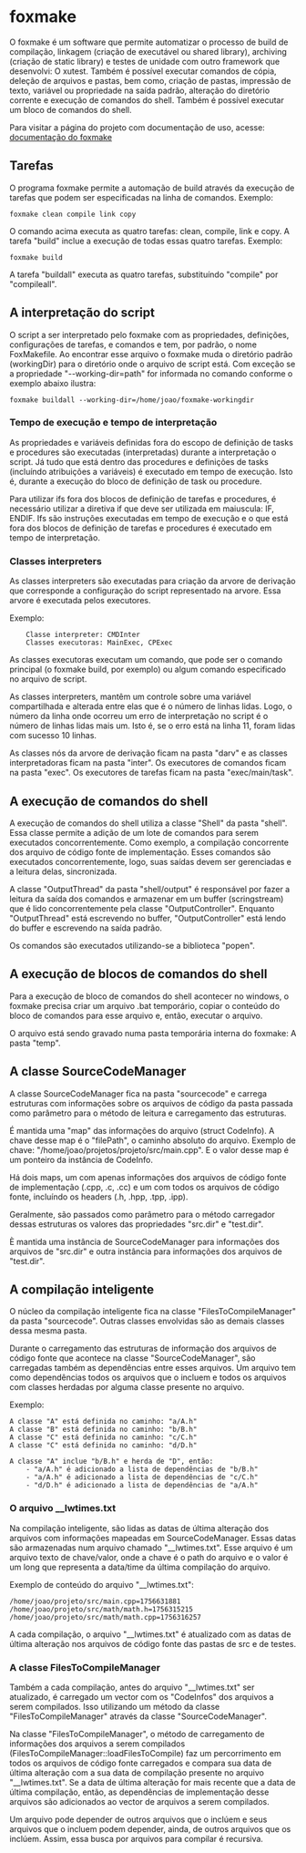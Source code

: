 # foxmake

O foxmake é um software que permite automatizar o processo de build de compilação, linkagem (criação de executável ou shared library), archiving (criação de static library) e testes de unidade com outro framework que desenvolvi: O xutest. Também é possível executar comandos de cópia, deleção de arquivos e pastas, bem como, criação de pastas, impressão de texto, variável ou propriedade na saída padrão, alteração do diretório corrente e execução de comandos do shell. Também é possível executar um bloco de comandos do shell.

Para visitar a página do projeto com documentação de uso, acesse:
[documentação do foxmake](https://italolab.github.io/foxmake)

## Tarefas

O programa foxmake permite a automação de build através da execução de tarefas que podem ser especificadas na linha de comandos. Exemplo:

```
foxmake clean compile link copy
```

O comando acima executa as quatro tarefas: clean, compile, link e copy. A tarefa "build" inclue a execução de todas essas quatro tarefas. Exemplo:

```
foxmake build
```

A tarefa "buildall" executa as quatro tarefas, substituíndo "compile" por "compileall".

## A interpretação do script

O script a ser interpretado pelo foxmake com as propriedades, definições, configurações de tarefas, e comandos e tem, por padrão, o nome FoxMakefile. Ao encontrar esse arquivo o foxmake muda o diretório padrão (workingDir) para o diretório onde o arquivo de script está. Com exceção se a propriedade "--working-dir=path" for informada no comando conforme o exemplo abaixo ilustra:

```
foxmake buildall --working-dir=/home/joao/foxmake-workingdir
```

### Tempo de execução e tempo de interpretação

As propriedades e variáveis definidas fora do escopo de definição de tasks e procedures são executadas (interpretadas) durante a interpretação o script. Já tudo que está dentro das procedures e definições de tasks (incluíndo atribuições a variáveis) é executado em tempo de execução. Isto é, durante a execução do bloco de definição de task ou procedure.

Para utilizar ifs fora dos blocos de definição de tarefas e procedures, é necessário utilizar a diretiva if que deve ser utilizada em maiuscula: IF, ENDIF. Ifs são instruções executadas em tempo de execução e o que está fora dos blocos de definição de tarefas e procedures é executado em tempo de interpretação.

### Classes interpreters

As classes interpreters são executadas para criação da arvore de derivação que corresponde a configuração do script representado na arvore. Essa arvore é executada pelos executores.

Exemplo:
```
    Classe interpreter: CMDInter
    Classes executoras: MainExec, CPExec
```

As classes executoras executam um comando, que pode ser o comando principal (o foxmake build, por exemplo) ou algum comando especificado no arquivo de script.

As classes interpreters, mantêm um controle sobre uma variável compartilhada e alterada entre elas que é o número de linhas lidas. Logo, o número da linha onde ocorreu um erro de interpretação no script é o número de linhas lidas mais um. Isto é, se o erro está na linha 11, foram lidas com sucesso 10 linhas.

As classes nós da arvore de derivação ficam na pasta "darv" e as classes interpretadoras ficam na pasta "inter". Os executores de comandos ficam na pasta "exec". Os executores de tarefas ficam na pasta "exec/main/task".

## A execução de comandos do shell

A execução de comandos do shell utiliza a classe "Shell" da pasta "shell". Essa classe permite a adição de um lote de comandos para serem executados concorrentemente. Como exemplo, a compilação concorrente dos arquivo de código fonte de implementação. Esses comandos são executados concorrentemente, logo, suas saídas devem ser gerenciadas e a leitura delas, sincronizada.

A classe "OutputThread" da pasta "shell/output" é responsável por fazer a leitura da saída dos comandos e armazenar em um buffer (scringstream) que é lido concorrentemente pela classe "OutputController". Enquanto "OutputThread" está escrevendo no buffer, "OutputController" está lendo do buffer e escrevendo na saída padrão.

Os comandos são executados utilizando-se a biblioteca "popen".

## A execução de blocos de comandos do shell

Para a execução de bloco de comandos do shell acontecer no windows, o foxmake precisa criar um arquivo .bat temporário, copiar o conteúdo do bloco de comandos para esse arquivo e, então, executar o arquivo.

O arquivo está sendo gravado numa pasta temporária interna do foxmake: A pasta "temp".

## A classe SourceCodeManager

A classe SourceCodeManager fica na pasta "sourcecode" e carrega estruturas com informações sobre os arquivos de código da pasta passada como parâmetro para o método de leitura e carregamento das estruturas.

É mantida uma "map" das informações do arquivo (struct CodeInfo). A chave desse map é o "filePath", o caminho absoluto do arquivo. Exemplo de chave: "/home/joao/projetos/projeto/src/main.cpp". E o valor desse map é um ponteiro da instância de CodeInfo.

Há dois maps, um com apenas informações dos arquivos de código fonte de implementação (.cpp, .c, .cc) e um com todos os arquivos de código fonte, incluíndo os headers (.h, .hpp, .tpp, .ipp).

Geralmente, são passados como parâmetro para o método carregador dessas estruturas os valores das propriedades "src.dir" e "test.dir".

È mantida uma instância de SourceCodeManager para informações dos arquivos de "src.dir" e outra instância para informações dos arquivos de "test.dir".

## A compilação inteligente

O núcleo da compilação inteligente fica na classe "FilesToCompileManager" da pasta "sourcecode". Outras classes envolvidas são as demais classes dessa mesma pasta.

Durante o carregamento das estruturas de informação dos arquivos de código fonte que acontece na classe "SourceCodeManager", são carregadas também as dependências entre esses arquivos. Um arquivo tem como dependências todos os arquivos que o incluem e todos os arquivos com classes herdadas por alguma classe presente no arquivo.

Exemplo:

```
A classe "A" está definida no caminho: "a/A.h"
A classe "B" está definida no caminho: "b/B.h"
A classe "C" está definida no caminho: "c/C.h"
A classe "C" está definida no caminho: "d/D.h"

A classe "A" inclue "b/B.h" e herda de "D", então:
    - "a/A.h" é adicionado a lista de dependências de "b/B.h"
    - "a/A.h" é adicionado a lista de dependências de "c/C.h"
    - "d/D.h" é adicionado a lista de dependências de "a/A.h"
```

### O arquivo __lwtimes.txt

Na compilação inteligente, são lidas as datas de última alteração dos arquivos com informações mapeadas em SourceCodeManager. Essas datas são armazenadas num arquivo chamado "__lwtimes.txt". Esse arquivo é um arquivo texto de chave/valor, onde a chave é o path do arquivo e o valor é um long que representa a data/time da última compilação do arquivo.

Exemplo de conteúdo do arquivo "__lwtimes.txt":

```
/home/joao/projeto/src/main.cpp=1756631881
/home/joao/projeto/src/math/math.h=1756315215
/home/joao/projeto/src/math/math.cpp=1756316257
```

A cada compilação, o arquivo "__lwtimes.txt" é atualizado com as datas de última alteração nos arquivos de código fonte das pastas de src e de testes.

### A classe FilesToCompileManager

Também a cada compilação, antes do arquivo "__lwtimes.txt" ser atualizado, é carregado um vector com os "CodeInfos" dos arquivos a serem compilados. Isso utilizando um método da classe "FilesToCompileManager" através da classe "SourceCodeManager".

Na classe "FilesToCompileManager", o método de carregamento de informações dos arquivos a serem compilados (FilesToCompileManager::loadFilesToCompile) faz um percorrimento em todos os arquivos de código fonte carregados e compara sua data de última alteração com a sua data de compilação presente no arquivo "__lwtimes.txt". Se a data de última alteração for mais recente que a data de última compilação, então, as dependências de implementação desse arquivos são adicionados ao vector de arquivos a serem compilados.

Um arquivo pode depender de outros arquivos que o inclúem e seus arquivos que o incluem podem depender, ainda, de outros arquivos que os inclúem. Assim, essa busca por arquivos para compilar é recursiva.
